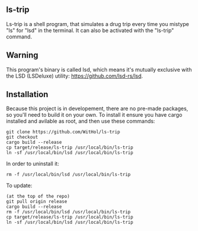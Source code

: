 **ls-trip**
-
Ls-trip is a shell program, that simulates a drug trip every time you mistype "ls" for "lsd" in the terminal. It can also be activated with the "ls-trip" command.

**Warning**
-
This program's binary is called lsd, which means it's mutually exclusive with the LSD (LSDeluxe) utility: https://github.com/lsd-rs/lsd.

**Installation**
-
Because this project is in developement, there are no pre-made packages, so you'll need to build it on your own.
To install it ensure you have cargo installed and avilable as root, and then use these commands:
```
git clone https://github.com/WitHol/ls-trip
git checkout
cargo build --release
cp target/release/ls-trip /usr/local/bin/ls-trip
ln -sf /usr/local/bin/lsd /usr/local/bin/ls-trip
```
In order to uninstall it:
```
rm -f /usr/local/bin/lsd /usr/local/bin/ls-trip
```
To update:
```
(at the top of the repo)
git pull origin release
cargo build --release
rm -f /usr/local/bin/lsd /usr/local/bin/ls-trip
cp target/release/ls-trip /usr/local/bin/ls-trip
ln -sf /usr/local/bin/lsd /usr/local/bin/ls-trip
```
